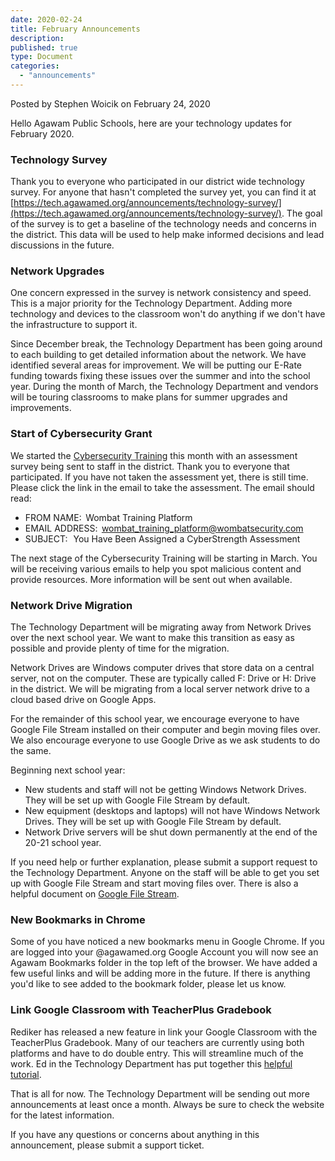 ```yaml
---
date: 2020-02-24
title: February Announcements
description:
published: true
type: Document
categories:
  - "announcements"
---
```

Posted by Stephen Woicik on February 24, 2020

Hello Agawam Public Schools, here are your technology updates for February 2020. 

### Technology Survey 

Thank you to everyone who participated in our district wide technology survey. For anyone that hasn't completed the survey yet, you can find it at [https://tech.agawamed.org/announcements/technology-survey/](https://tech.agawamed.org/announcements/technology-survey/). The goal of the survey is to get a baseline of the technology needs and concerns in the district. This data will be used to help make informed decisions and lead discussions in the future. 

### Network Upgrades
One concern expressed in the survey is network consistency and speed. This is a major priority for the Technology Department. Adding more technology and devices to the classroom won't do anything if we don't have the infrastructure to support it. 

Since December break, the Technology Department has been going around to each building to get detailed information about the network. We have identified several areas for improvement. We will be putting our E-Rate funding towards fixing these issues over the summer and into the school year.  During the month of March, the Technology Department and vendors will be touring classrooms to make plans for summer upgrades and improvements. 

### Start of Cybersecurity Grant 
We started the [Cybersecurity Training](https://tech.agawamed.org/announcements/security/cybersecurity-awareness-grant/) this month with an assessment survey being sent to staff in the district. Thank you to everyone that participated. If you have not taken the assessment yet, there is still time. Please click the link in the email to take the assessment. The email should read:

- FROM NAME:  Wombat Training Platform
- EMAIL ADDRESS:  wombat_training_platform@wombatsecurity.com
- SUBJECT:   You Have Been Assigned a CyberStrength Assessment

The next stage of the Cybersecurity Training will be starting in March. You will be receiving various emails to help you spot malicious content and provide resources. More information will be sent out when available. 

### Network Drive Migration 

The Technology Department will be migrating away from Network Drives over the next school year. We want to make this transition as easy as possible and provide plenty of time for the migration. 

Network Drives are Windows computer drives that store data on a central server, not on the computer. These are typically called F: Drive or H: Drive in the district. We will be migrating from a local server network drive to a cloud based drive on Google Apps.

For the remainder of this school year, we encourage everyone to have Google File Stream installed on their computer and begin moving files over. We also encourage everyone to use Google Drive as we ask students to do the same. 

Beginning next school year:
- New students and staff will not be getting Windows Network Drives. They will be set up with Google File Stream by default.
- New equipment (desktops and laptops) will not have Windows Network Drives. They will be set up with Google File Stream by default.
- Network Drive servers will be shut down permanently at the end of the 20-21 school year. 

If you need help or further explanation, please submit a support request to the Technology Department. Anyone on the staff will be able to get you set up with Google File Stream and start moving files over. There is also a helpful document on [Google File Stream](https://tech.agawamed.org/g%20suite/drive-file-stream/).

### New Bookmarks in Chrome

Some of you have noticed a new bookmarks menu in Google Chrome. If you are logged into your @agawamed.org Google Account you will now see an Agawam Bookmarks folder in the top left of the browser. We have added a few useful links and will be adding more in the future. If there is anything you'd like to see added to the bookmark folder, please let us know. 

### Link Google Classroom with TeacherPlus Gradebook

Rediker has released a new feature in link your Google Classroom with the TeacherPlus Gradebook. Many of our teachers are currently using both platforms and have to do double entry. This will streamline much of the work. Ed in the Technology Department has put together this [helpful tutorial](https://tech.agawamed.org/g%20suite/teacherplus/google-classroom-teacherplus-gradebook-link/). 

That is all for now. The Technology Department will be sending out more announcements at least once a month. Always be sure to check the website for the latest information.

If you have any questions or concerns about anything in this announcement, please submit a support ticket.

